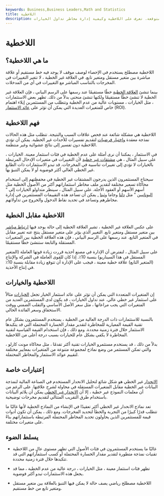 ```yaml
---
keywords: Business,Business Leaders,Math and Statistics
title: اللاخطية
description: تتمتع الخيارات بدرجة عالية من اللاخطية ، مما قد يجعلها تبدو غير متوقعة. تعرف على اللاخطية وكيفية إدارة مخاطر تداول الخيارات.
---
```


# اللاخطية
## ما هي اللاخطية؟

اللاخطية مصطلح يستخدم في الإحصاء لوصف موقف لا يوجد فيه خط مستقيم أو علاقة مباشرة بين متغير مستقل ومتغير تابع. في العلاقة غير الخطية ، لا تتغير التغييرات في المخرجات بالتناسب المباشر مع التغييرات في أي من المدخلات.

بينما تنشئ [العلاقة الخطية](/linearrelationship) خطًا مستقيمًا عند رسمها على الرسم البياني ، فإن العلاقة غير الخطية لا تنشئ خطًا مستقيمًا ولكنها تنشئ منحنى بدلاً من ذلك. تظهر بعض الاستثمارات ، مثل الخيارات ، مستويات عالية من عدم الخطية وتتطلب من المستثمرين إيلاء اهتمام خاص للمتغيرات العديدة التي يمكن أن تؤثر على [عائد الاستثمار](/returnoninvestment) (ROI).

## فهم اللاخطية

اللاخطية هي مشكلة شائعة عند فحص علاقات السبب والنتيجة. تتطلب مثل هذه الحالات نمذجة معقدة [واختبار فرضيات](/hypothesistesting) لتقديم تفسيرات للأحداث غير الخطية. يمكن أن تؤدي اللاخطية دون تفسير إلى نتائج عشوائية وغير منتظمة.

في الاستثمار ، يمكننا أن نرى أمثلة على عدم الخطية في فئات استثمار معينة. الخيارات ، على سبيل المثال ، هي [مشتقات غير خطية](/derivative) لأن التغييرات في متغيرات الإدخال المرتبطة بالخيارات لا تؤدي إلى تغييرات تناسبية في المخرجات. قد تبدو الاستثمارات ذات الطابع غير الخطي العالي أكثر فوضوية أو لا يمكن التنبؤ بها.

سيحتاج المستثمرون الذين يدرجون المشتقات غير الخطية في محفظتهم إلى استخدام محاكاة تسعير مختلفة لتقدير ملف مخاطر استثماراتهم أكثر من الأصول الخطية مثل أسهم الأسهم أو العقود الآجلة. على سبيل المثال ، سينظر متداولو الخيارات إلى " [اليونانيين](/greeks) " مثل [دلتا](/delta) وجاما [وثيتا](/gamma) [.](/theta) يمكن أن تساعد هذه التقييمات المستثمرين في إدارة مخاطرهم وتساعد في تحديد نقاط الدخول والخروج من تداولاتهم.

## اللاخطية مقابل الخطية

على عكس العلاقة غير الخطية ، تشير العلاقة الخطية إلى حالة يوجد فيها [ارتباط مباشر](/correlation) بين متغير مستقل ومتغير تابع. التغيير الذي يؤثر على متغير مستقل ينتج عنه تغيير مقابل في المتغير التابع. عند رسمها على الرسم البياني ، فإن هذه العلاقة الخطية بين المتغيرات المستقلة والتابعة ستنشئ خطًا مستقيمًا.

على سبيل المثال ، لنفترض أن الإدارة في مصنع أحذية قررت زيادة قوتها العاملة (المتغير المستقل في هذا السيناريو) بنسبة 10٪. إذا كان للقوى العاملة في الشركة والإنتاج (المتغير التابع) علاقة خطية معينة ، فيجب على الإدارة أن تتوقع زيادة مقابلة بنسبة 10٪ في إنتاج الأحذية.

## اللاخطية والخيارات

إن المتغيرات المتعددة التي يمكن أن تؤثر على عائد استثمار الخيار تجعل [الخيارات](/option) مثالاً على استثمار غير خطي عالي. عند تداول الخيارات ، قد يكون لدى المستثمرين العديد من المتغيرات التي يجب مراعاتها ، مثل سعر الأصل الأساسي والتقلب الضمني ووقت الاستحقاق وسعر الفائدة الحالي.

بالنسبة للاستثمارات ذات الدرجة العالية من الخطية ، يستخدم المستثمرون بشكل عام تقنية القيمة المعيارية للمخاطرة لتقدير مقدار الخسارة المحتملة التي قد يتكبدها الاستثمار خلال فترة زمنية محددة. ومع ذلك ، فإن استخدام القيمة القياسية لتقنية المخاطرة لا يكفي بشكل عام للخيارات بسبب درجة أعلى من اللاخطية.

بدلاً من ذلك ، قد يستخدم مستثمرو الخيارات تقنية أكثر تقدمًا ، مثل محاكاة مونت كارلو ، والتي تمكن المستثمر من وضع نماذج لمجموعة متنوعة من المتغيرات بمعايير مختلفة لتقييم عوائد الاستثمار والمخاطر المحتملة.

## إعتبارات خاصة

[الانحدار](/regression) غير الخطي هو شكل شائع لتحليل الانحدار المستخدم في الصناعة المالية لنمذجة البيانات غير الخطية مقابل المتغيرات المستقلة في محاولة لشرح علاقتها. على الرغم من أن معلمات النموذج غير خطية ، إلا أن [الانحدار غير الخطي](/nonlinear-regression) يمكن أن يلائم البيانات باستخدام طرق التقريب المتتالي لتقديم مخرجات توضيحية.

تعد نماذج الانحدار غير الخطي أكثر تعقيدًا في الإنشاء من النماذج الخطية لأنها غالبًا ما تتطلب قدرًا كبيرًا من التجربة والخطأ لتحديد المخرجات. ومع ذلك ، يمكن أن تكون أدوات قيمة للمستثمرين الذين يحاولون تحديد المخاطر المحتملة المرتبطة باستثماراتهم بناءً على متغيرات مختلفة.

## يسلط الضوء

- غالبًا ما يستخدم المستثمرون في فئات الأصول التي تظهر مستوى عالٍ من اللاخطية تقنيات نمذجة متطورة لتقدير مقدار الخسارة المحتملة أو كسب استثماراتهم التي قد تتكبدها خلال فترة زمنية محددة.

- تظهر فئات استثمار معينة ، مثل الخيارات ، درجة عالية من عدم الخطية ، مما قد يجعل هذه الاستثمارات تبدو أكثر فوضوية.

- اللاخطية مصطلح رياضي يصف حالة لا يمكن فيها التنبؤ بالعلاقة بين متغير مستقل ومتغير تابع من خط مستقيم.

